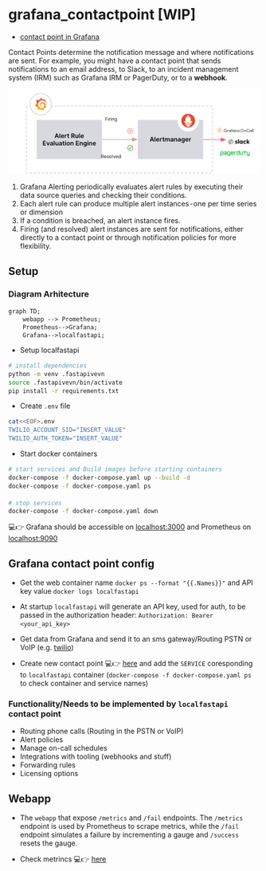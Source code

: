 # grafana_contactpoint [WIP]

* [contact point in Grafana](https://grafana.com/docs/grafana/latest/alerting/fundamentals/#contact-points)

Contact Points determine the notification message and where notifications are sent. 
For example, you might have a contact point that sends notifications to an email address, to Slack, to an incident management system (IRM) such as Grafana IRM or PagerDuty, or to a **webhook**.


![contactpoint](./diagrams/grafanacontactpoint.png)

1. Grafana Alerting periodically evaluates alert rules by executing their data source queries and checking their  conditions.
2. Each alert rule can produce multiple alert instances - one per time series or dimension
3. If a condition is breached, an alert instance fires.
4. Firing (and resolved) alert instances are sent for notifications, either directly to a contact point or through notification policies for more flexibility.

## Setup

### Diagram Arhitecture

```mermaid
graph TD;
    webapp --> Prometheus;
    Prometheus-->Grafana;
    Grafana-->localfastapi;
```

* Setup localfastapi

```bash
# install dependencies
python -m venv .fastapivevn
source .fastapivevn/bin/activate
pip install -r requirements.txt
```

* Create `.env` file

```bash
cat<<EOF>.env
TWILIO_ACCOUNT_SID="INSERT_VALUE"
TWILIO_AUTH_TOKEN="INSERT_VALUE"
```

* Start docker containers

```bash
# start services and Build images before starting containers
docker-compose -f docker-compose.yaml up --build -d
docker-compose -f docker-compose.yaml ps

# stop services
docker-compose -f docker-compose.yaml down
```

💻👉 Grafana should be accessible on [localhost:3000](http://127.0.0.1:3000) and Prometheus on [localhost:9090](http://127.0.0.1:9090)

## Grafana contact point config

* Get the web container name `docker ps --format "{{.Names}}"` and API key value `docker logs localfastapi`
* At startup `localfastapi` will generate an API key, used for auth, to be passed in the authorization header: `Authorization: Bearer <your_api_key>`
* Get data from Grafana and send it to an sms gateway/Routing PSTN or VoIP (e.g. [twilio](https://www.twilio.com/docs))

* Create new contact point 💻👉 [here](http://127.0.0.1:3000/alerting/notifications/receivers/new) and add the `SERVICE` coresponding to `localfastapi` container (`docker-compose -f docker-compose.yaml ps` to check container and service names)

### Functionality/Needs to be implemented by `localfastapi` contact point

* Routing phone calls (Routing in the PSTN or VoIP)
* Alert policies
* Manage on-call schedules
* Integrations with tooling (webhooks and stuff)
* Forwarding rules
* Licensing options

## Webapp

* The `webapp` that expose `/metrics` and `/fail` endpoints.
The `/metrics` endpoint is used by Prometheus to scrape metrics, while the `/fail` endpoint simulates a failure by incrementing a gauge and `/success` resets the gauge.

* Check metrincs 💻👉 [here](http://127.0.0.1:8081/metrics)
